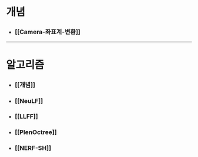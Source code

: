 # 개념
- ### [[Camera-좌표계-변환]]

---
# 알고리즘
- ### [[<NeRF>개념]]
- ### [[NeuLF]]
- ### [[LLFF]]
- ### [[PlenOctree]]
- ### [[NERF-SH]]
